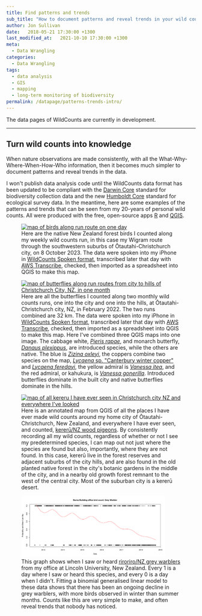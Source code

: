```yaml
---
title: Find patterns and trends
sub_title: "How to document patterns and reveal trends in your wild counts."
author: Jon Sullivan
date:   2018-05-21 17:30:00 +1300
last_modified_at:   2021-10-10 17:30:00 +1300
meta: 
  - Data Wrangling
categories: 
  - Data Wrangling
tags:
  - data analysis
  - GIS
  - mapping
  - long-term monitoring of biodiversity
permalink: /datapage/patterns-trends-intro/
---
```


<div class="well">
The data pages of WildCounts are currently in development.
</div>

---

## Turn wild counts into knowledge

When nature observations are made consistently, with all the What-Why-Where-When-How-Who information, then it becomes much simpler to document patterns and reveal trends in the data.

I won't publish data analysis code until the WildCounts data format has been updated to be compliant with the [Darwin Core](https://dwc.tdwg.org/) standard for biodiversity collection data and the new [Humboldt Core](https://eco.tdwg.org/) standard for ecological survey data. In the meantime, here are some examples of the patterns and trends that can be seen from my 20-years of personal wild counts. All were produced with the free, open-source apps [R](httsp://www.r-project.org) and [QGIS](https://http://qgis.org/).

<div class="indent">
<figure>
<a href="../../../../assets/img/wigram20231008.pdf" title="PDF map of birds along run route on one day"><img src="../../../../assets/img/wigram20231008.png" width="45%" alt="map of birds along run route on one day"></a>
  <figcaption>Here are the native New Zealand forest birds I counted along my weekly wild counts run, in this case my Wigram route through the southwestern suburbs of &#332;tautahi-Christchurch city, on 8 October 2023. The data were spoken into my iPhone in <a href="https://wildcounts.org/count/wildcounts-spoken-intro/">WildCounts Spoken format</a>, transcribed later that day with <a href="https://aws.amazon.com/transcribe/">AWS Transcribe</a>, checked, then imported as a spreadsheet into QGIS to make this map.</figcaption>
</figure>
</div>

<div class="indent">
<figure>
<a href="../../../../assets/img/20220216CitytoHillsbutterflies.png" title="larger resolution map of butterflies along run routes from city to hills of Christchurch City, NZ, in one month"><img src="../../../../assets/img/20220216CitytoHillsbutterflies-small.png" width="45%" alt="map of butterflies along run routes from city to hills of Christchurch City, NZ, in one month"></a>
  <figcaption>Here are all the butterflies I counted along two monthly wild counts runs, one into the city and one into the hills, at &#332;tautahi-Christchurch city, NZ, in February 2022. The two runs combined are 32 km. The data were spoken into my iPhone in <a href="https://wildcounts.org/count/wildcounts-spoken-intro/">WildCounts Spoken format</a>, transcribed later that day with <a href="https://aws.amazon.com/transcribe/">AWS Transcribe</a>, checked, then imported as a spreadsheet into QGIS to make this map. Here I've combined three QGIS maps into one image. The cabbage white, <a href="https://inaturalist.nz/taxa/55626-Pieris-rapae"><i>Pieris rapae</i></a>, and monarch butterfly, <a href="https://inaturalist.nz/taxa/48662-Danaus-plexippus"><i>Danaus plexippus</i></a>, are introduced species, while the others are native. The blue is <a href="https://inaturalist.nz/taxa/366343-Zizina-oxleyi"><i>Zizina oxleyi</i></a>, the coppers combine two species on the map, <a href="https://inaturalist.nz/taxa/1096786-Lycaena--canterbury-common-copper-"><i>Lycaena</i> sp. "Canterbury winter copper"</a> and <a href="https://inaturalist.nz/taxa/197065-Lycaena-feredayi"><i>Lycaena feredayi</i></a>, the yellow admiral is <a href="https://inaturalist.nz/taxa/194762-Vanessa-itea"><i>Vanessa itea</i></a>, and the red admiral, or kahukura, is <a href="https://inaturalist.nz/taxa/82538-Vanessa-gonerilla"><i>Vanessa gonerilla</i></a>. Introduced butterflies dominate in the built city and native butterflies dominate in the hills.</figcaption>
</figure>
</div>

<div class="indent">
<figure>
<a href="../../../../assets/img/all-kereru-ChristchurchNZ.jpg" title="map of all kereru I have ever seen in Christchurch city NZ and everywhere I've looked"><img src="../../../../assets/img/all-kereru-ChristchurchNZ.jpg" width="45%" alt="map of all kereru I have ever seen in Christchurch city NZ and everywhere I've looked"></a>
  <figcaption>Here is an annotated map from QGIS of all the places I have ever made wild counts around my home city of &#332;tautahi-Christchurch, New Zealand, and everywhere I have ever seen, and counted, <a href="https://inaturalist.nz/taxa/204520-Hemiphaga-novaeseelandiae">kerer&#363;/NZ wood pigeons</a>. By consistently recording all my wild counts, regardless of whether or not I see my predetermined species, I can map out not just where the species are found but also, importantly, where they are not found. In  this case, kerer&#363; live in the forest reserves and adjacent suburbs of the city hills, and are also found in the old planted native forest in the city's botanic gardens in the middle of the city, and in a nearby old growth forest remnant to the west of the central city. Most of the suburban city is a kerer&#363; desert.</figcaption>
</figure>
</div>

<div class="indent">
<figure>
<a href="/assets/img/BurnsBuldingGreywarblers.png" title="Grey warbler (riorio) trends from my office window"><img src="/assets/img/BurnsBuldingGreywarblers.png" width="90%" alt="Grey warbler (riorio) trends from my office window"></a>
  <figcaption>This graph shows when I saw or heard <a href="https://inaturalist.nz/taxa/13494-Gerygone-igata">riroriro/NZ grey warblers</a> from my office at Lincoln University, New Zealand. Every 1 is a day where I saw or heard this species, and every 0 is a day when I didn't. Fitting a binomial generalised linear model to these data shows that there has been an ongoing decline in grey warblers, with more birds observed in winter than summer months. Counts like this are very simple to make, and often reveal trends that nobody has noticed.</figcaption>
</figure>
</div>
